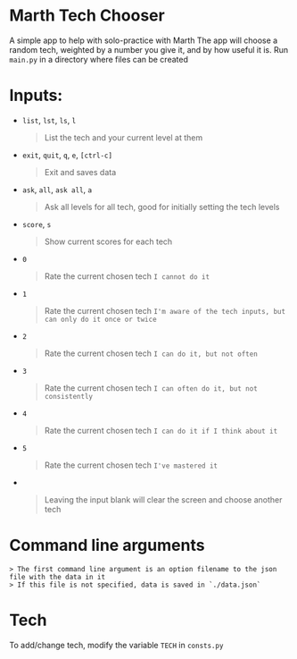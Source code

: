 # Marth Tech Chooser
A simple app to help with solo-practice with Marth
The app will choose a random tech, weighted by a number you give it, and by how useful it is.
Run `main.py` in a directory where files can be created

# Inputs:
- `list`, `lst`, `ls`, `l`
    > List the tech and your current level at them

- `exit`, `quit`, `q`, `e`, `[ctrl-c]`
    > Exit and saves data

- `ask`, `all`, `ask all`, `a`
    > Ask all levels for all tech, good for initially setting the tech levels

- `score`, `s`
    > Show current scores for each tech

- `0`
    > Rate the current chosen tech `I cannot do it`

- `1`
    > Rate the current chosen tech `I'm aware of the tech inputs, but can only do it once or twice`

- `2`
    > Rate the current chosen tech `I can do it, but not often`

- `3`
    > Rate the current chosen tech `I can often do it, but not consistently`

- `4`
    > Rate the current chosen tech `I can do it if I think about it`

- `5`
    > Rate the current chosen tech `I've mastered it`

- ` `
    > Leaving the input blank will clear the screen and choose another tech

# Command line arguments
    > The first command line argument is an option filename to the json file with the data in it
    > If this file is not specified, data is saved in `./data.json`

# Tech
To add/change tech, modify the variable `TECH` in `consts.py`
